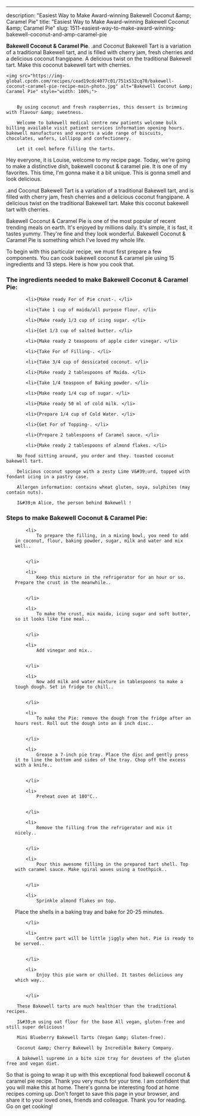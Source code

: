 ---
description: "Easiest Way to Make Award-winning Bakewell Coconut &amp;amp; Caramel Pie"
title: "Easiest Way to Make Award-winning Bakewell Coconut &amp;amp; Caramel Pie"
slug: 1511-easiest-way-to-make-award-winning-bakewell-coconut-and-amp-caramel-pie

<p>
	<strong>Bakewell Coconut &amp; Caramel Pie</strong>. 
	.and Coconut Bakewell Tart is a variation of a traditional Bakewell tart, and is filled with cherry jam, fresh cherries and a delicious coconut frangipane. A delicious twist on the traditional Bakewell tart. Make this coconut bakewell tart with cherries.
</p>
<p>
	
	<img src="https://img-global.cpcdn.com/recipes/cead19cdc4077c01/751x532cq70/bakewell-coconut-caramel-pie-recipe-main-photo.jpg" alt="Bakewell Coconut &amp; Caramel Pie" style="width: 100%;">
	
	
		By using coconut and fresh raspberries, this dessert is brimming with flavour &amp; sweetness.
	
		Welcome to bakewell medical centre new patients welcome bulk billing available visit patient services information opening hours. bakewell manufactures and exports a wide range of biscuits, chocolates, wafers, Lollipop and confectionery.
	
		Let it cool before filling the tarts.
	
</p>
<p>
	Hey everyone, it is Louise, welcome to my recipe page. Today, we're going to make a distinctive dish, bakewell coconut &amp; caramel pie. It is one of my favorites. This time, I'm gonna make it a bit unique. This is gonna smell and look delicious.
</p>
	
<p>
	.and Coconut Bakewell Tart is a variation of a traditional Bakewell tart, and is filled with cherry jam, fresh cherries and a delicious coconut frangipane. A delicious twist on the traditional Bakewell tart. Make this coconut bakewell tart with cherries.
</p>
<p>
	Bakewell Coconut &amp; Caramel Pie is one of the most popular of recent trending meals on earth. It's enjoyed by millions daily. It's simple, it is fast, it tastes yummy. They're fine and they look wonderful. Bakewell Coconut &amp; Caramel Pie is something which I've loved my whole life.
</p>

<p>
To begin with this particular recipe, we must first prepare a few components. You can cook bakewell coconut &amp; caramel pie using 15 ingredients and 13 steps. Here is how you cook that.
</p>

<h3>The ingredients needed to make Bakewell Coconut &amp; Caramel Pie:</h3>

<ol>
	
		<li>{Make ready For of Pie crust-. </li>
	
		<li>{Take 1 cup of maida/all purpose flour. </li>
	
		<li>{Make ready 1/3 cup of icing sugar. </li>
	
		<li>{Get 1/3 cup of salted butter. </li>
	
		<li>{Make ready 2 teaspoons of apple cider vinegar. </li>
	
		<li>{Take For of Filling-. </li>
	
		<li>{Take 3/4 cup of dessicated coconut. </li>
	
		<li>{Make ready 2 tablespoons of Maida. </li>
	
		<li>{Take 1/4 teaspoon of Baking powder. </li>
	
		<li>{Make ready 1/4 cup of sugar. </li>
	
		<li>{Make ready 50 ml of cold milk. </li>
	
		<li>{Prepare 1/4 cup of Cold Water. </li>
	
		<li>{Get For of Topping-. </li>
	
		<li>{Prepare 2 tablespoons of Caramel sauce. </li>
	
		<li>{Make ready 2 tablespoons of almond flakes. </li>
	
</ol>
<p>
	
		No food sitting around, you order and they. toasted coconut bakewell tart.
	
		Delicious coconut sponge with a zesty Lime V&#39;urd, topped with fondant icing in a pastry case.
	
		Allergen information: contains wheat gluten, soya, sulphites (may contain nuts).
	
		I&#39;m Alice, the person behind Bakewell !
	
</p>

<h3>Steps to make Bakewell Coconut &amp; Caramel Pie:</h3>

<ol>
	
		<li>
			To prepare the filling, in a mixing bowl, you need to add in coconut, flour, baking powder, sugar, milk and water and mix well..
			
			
		</li>
	
		<li>
			Keep this mixture in the refrigerator for an hour or so. Prepare the crust in the meanwhile..
			
			
		</li>
	
		<li>
			To make the crust, mix maida, icing sugar and soft butter, so it looks like fine meal..
			
			
		</li>
	
		<li>
			Add vinegar and mix..
			
			
		</li>
	
		<li>
			Now add milk and water mixture in tablespoons to make a tough dough. Set in fridge to chill..
			
			
		</li>
	
		<li>
			To make the Pie: remove the dough from the fridge after an hours rest. Roll out the dough into an 8 inch disc..
			
			
		</li>
	
		<li>
			Grease a 7-inch pie tray. Place the disc and gently press it to line the bottom and sides of the tray. Chop off the excess with a knife..
			
			
		</li>
	
		<li>
			Preheat oven at 180°C..
			
			
		</li>
	
		<li>
			Remove the filling from the refrigerator and mix it nicely..
			
			
		</li>
	
		<li>
			Pour this awesome filling in the prepared tart shell. Top with caramel sauce. Make spiral waves using a toothpick..
			
			
		</li>
	
		<li>
			Sprinkle almond flakes on top.
Place the shells in a baking tray and bake for 20-25 minutes.
			
			
		</li>
	
		<li>
			Centre part will be little jiggly when hot. Pie is ready to be served..
			
			
		</li>
	
		<li>
			Enjoy this pie warm or chilled. It tastes delicious any which way..
			
			
		</li>
	
</ol>

<p>
	
		These Bakewell tarts are much healthier than the traditional recipes.
	
		I&#39;m using oat flour for the base All vegan, gluten-free and still super delicious!
	
		Mini Blueberry Bakewell Tarts (Vegan &amp; Gluten-free).
	
		Coconut &amp; Cherry Bakewell by Incredible Bakery Company.
	
		A bakewell supreme in a bite size tray for devotees of the gluten free and vegan diet.
	
</p>

<p>
	So that is going to wrap it up with this exceptional food bakewell coconut &amp; caramel pie recipe. Thank you very much for your time. I am confident that you will make this at home. There's gonna be interesting food at home recipes coming up. Don't forget to save this page in your browser, and share it to your loved ones, friends and colleague. Thank you for reading. Go on get cooking!
</p>
